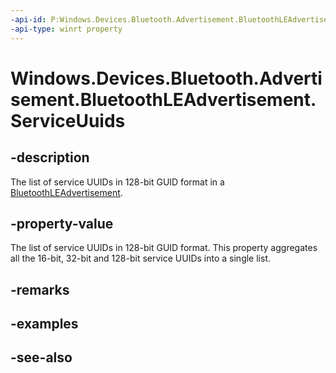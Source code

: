 ----api-id: P:Windows.Devices.Bluetooth.Advertisement.BluetoothLEAdvertisement.ServiceUuids
-api-type: winrt property
---<!-- Property syntaxpublic Windows.Foundation.Collections.IVector<System.Guid> ServiceUuids { get; }--># Windows.Devices.Bluetooth.Advertisement.BluetoothLEAdvertisement.ServiceUuids## -descriptionThe list of service UUIDs in 128-bit GUID format in a [BluetoothLEAdvertisement](bluetoothleadvertisement.md).## -property-valueThe list of service UUIDs in 128-bit GUID format. This property aggregates all the 16-bit, 32-bit and 128-bit service UUIDs into a single list.## -remarks## -examples## -see-also